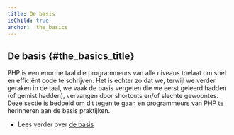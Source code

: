 ```yaml
---
title: De basis
isChild: true
anchor:  the_basics
---
```


## De basis {#the_basics_title}

PHP is een enorme taal die programmeurs van alle niveaus toelaat om snel en efficiënt code te schrijven.
Het is echter zo dat we, terwijl we verder geraken in de taal, we vaak de basis vergeten die we eerst geleerd hadden (of gemist hadden), vervangen door shortcuts en/of slechte gewoontes.
Deze sectie is bedoeld om dit tegen te gaan en programmeurs van PHP te herinneren aan de basis praktijken.

* Lees verder over [de basis](/pages/The-Basics.html)